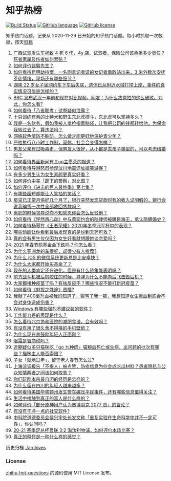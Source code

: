 # 知乎热榜
[![Build Status](https://github.com/ToWeLong/zhihu-hot-questions/workflows/CI/badge.svg)](https://github.com/ToWeLong/zhihu-hot-questions/actions)
[![GitHub language](https://img.shields.io/badge/language-golang-orange.svg)](https://golang.org/)
[![GitHub license](https://img.shields.io/github/license/ToWeLong/zhihu-hot-questions)](https://github.com/ToWeLong/zhihu-hot-questions/blob/main/LICENSE)

知乎热门话题，记录从 2020-11-29 日开始的知乎热门话题。每小时抓取一次数据，按天[归档](./archives)

<!-- BEGIN -->

1. [广西试驾发生车祸致 4 死 6 伤，4s 店、试驾者、保险公司该承担多少责任？死者家属及伤者如何索赔？](https://www.zhihu.com/question/440955191)
1. [如何评价饶毅先生？](https://www.zhihu.com/question/440614545)
1. [如何看待昆明劫持案，一名刚拿记者证的女记者勇敢站出来，3 米外数次安抚歹徒情绪，现场还有哪些细节？](https://www.zhihu.com/question/440760904)
1. [湖南 22 岁女子坐网约车下车后失联，遗体已从附近水域打捞上岸，事件的真实情况可能是怎样的？](https://www.zhihu.com/question/441051026)
1. [BBC 发布武汉一年前和现在对比视频，网友：为什么故意拍的这么破败。对此，你怎么看?](https://www.zhihu.com/question/440241502)
1. [如何看待「八省联考」试卷疑似泄露？](https://www.zhihu.com/question/440837838)
1. [十只训练有素的比特犬和野生东北虎搏斗，东北虎可以坚持多久？](https://www.zhihu.com/question/440430411)
1. [我是一名财务，假如我被人拿枪指着脑袋，让我把公司的钱都转给他，为保命我转过去了，算违法吗？](https://www.zhihu.com/question/440627820)
1. [网络软色情防不胜防，怎么做才能更好地保护青少年？](https://www.zhihu.com/question/440682621)
1. [严格执行八小时工作制，双休，社会会变得怎样？](https://www.zhihu.com/question/401128014)
1. [男友父亲有过吸毒史，但男友人很好，从小都是乖孩子类型的，可以考虑结婚吗？](https://www.zhihu.com/question/63864273)
1. [如何看待界面新闻有关up主墨茶的报道？](https://www.zhihu.com/question/440943629)
1. [如何看待导游怒怼参观汶川地震遗址嬉笑游客？](https://www.zhihu.com/question/441061921)
1. [有多少男生认为女生素颜更真实好看？](https://www.zhihu.com/question/355265359)
1. [如何评价中美「跪下的警察」对比图？](https://www.zhihu.com/question/441025450)
1. [如何评价《进击的巨人最终季》第七集？](https://www.zhihu.com/question/441020246)
1. [有哪些超短却能让人笑抽的笑话？](https://www.zhihu.com/question/40173466)
1. [房贷已正常月供好几个月了，银行突然发现贷款时我的收入证明假的，银行会说我骗贷一次性全部收回贷款吗？](https://www.zhihu.com/question/439954077)
1. [离职的时候领导说你不知感恩你会怎么反驳他？](https://www.zhihu.com/question/439912923)
1. [如何看待《怦然再心动》中与黄奕约会的陆律师被曝是海王，承认隐瞒婚史？](https://www.zhihu.com/question/441067373)
1. [如何看待杨幂在《王者荣耀》2020年冬季冠军杯中的表现？](https://www.zhihu.com/question/441015671)
1. [哪些动画让你看到最后发现真的是烂到无药可救？](https://www.zhihu.com/question/437447428)
1. [真的会有男生仅仅因为女生好看就想跟她谈恋爱吗？](https://www.zhihu.com/question/433954266)
1. [2021 年春节前基金会下跌吗？你怎么看？](https://www.zhihu.com/question/440226647)
1. [为什么亚洲龙的车很好，却很少有人推荐?](https://www.zhihu.com/question/428132982)
1. [为什么 iOS 的微信系统更新总是比安卓快？](https://www.zhihu.com/question/440603875)
1. [为什么大家都开始买基金了？](https://www.zhihu.com/question/440302773)
1. [现在的人类肯定还在进化，但是有什么迹象能表明吗？](https://www.zhihu.com/question/440336198)
1. [前方战斗机被后机咬住的时候，导弹为什么不能向后飞击毁后机？](https://www.zhihu.com/question/440057766)
1. [大家都接种疫苗了吗？有啥反应不？哪些情况不能打新冠疫苗？](https://www.zhihu.com/question/439302354)
1. [如何看待《魁拔之殊途》首播?](https://www.zhihu.com/question/439768034)
1. [我献了400毫升血被我妈知道了，狠骂了我一顿，我想知道女生献血到底会不会对身体造成伤害？](https://www.zhihu.com/question/433360504)
1. [Windows 有哪些强烈不建议装的软件？](https://www.zhihu.com/question/392313958)
1. [工作能力差的表现是什么？](https://www.zhihu.com/question/272082217)
1. [怎么看待北京协和医院的减肥食谱，会有效吗？](https://www.zhihu.com/question/435499783)
1. [有没有用了很久舍不得换的手机壁纸？](https://www.zhihu.com/question/305114445)
1. [为什么现在总鼓励年轻人正面刚？](https://www.zhihu.com/question/440608876)
1. [眼霜是智商税吗？](https://www.zhihu.com/question/66532432)
1. [近期疑似多只猫咪吃「go 九种肉」猫粮后死亡或生病，出问题的批次有哪些？猫咪主人能否索赔？](https://www.zhihu.com/question/380058906)
1. [子女「就地过年」，留守老人春节怎么过?](https://www.zhihu.com/question/440331426)
1. [上海流调报告「不提人」被点赞，防疫信息为何会成吃瓜材料？患者隐私与公众知情两者之间该如何取舍？](https://www.zhihu.com/question/440959052)
1. [你们玩剧本杀最自闭的经历是怎样的？](https://www.zhihu.com/question/370419755)
1. [为什么留在四川的年轻人越来越多？](https://www.zhihu.com/question/440642378)
1. [如何看待美国华盛顿州发生警车碾压平民事件，还有哪些信息值得关注？](https://www.zhihu.com/question/441065641)
1. [生活中接触到真正的富人是什么样的？](https://www.zhihu.com/question/437416966)
1. [如何评价「部分原神用户认为赛博朋克 2077 贵」的言论？](https://www.zhihu.com/question/434682492)
1. [有没有干净一点的社交软件?](https://www.zhihu.com/question/343155067)
1. [中科院道德委员会侯兴宇处长发文称「重复实验在生命科学中并不一定可靠」，你认同吗？](https://www.zhihu.com/question/441079956)
1. [20-21 赛季足总杯曼联 3:2 淘汰利物浦，如何评价本场比赛？](https://www.zhihu.com/question/441044468)
1. [真正的释怀是一种什么样的感觉？](https://www.zhihu.com/question/335125255)

<!-- END -->

历史归档 [./archives](./archives)


### License
[zhihu-hot-questions](https://github.com/towelong/zhihu-hot-questions) 的源码使用 MIT License 发布。